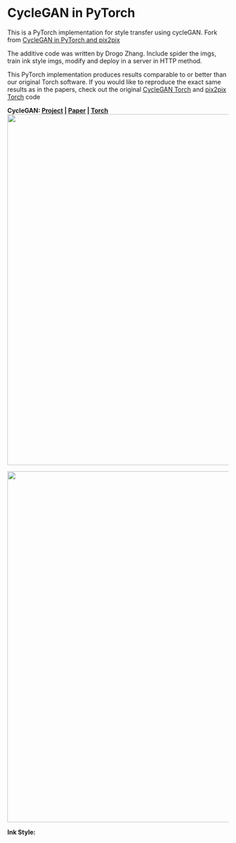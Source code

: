 # CycleGAN  in PyTorch 
This is a PyTorch implementation for style transfer using cycleGAN.
Fork from [CycleGAN in PyTorch and pix2pix](https://github.com/junyanz/pytorch-CycleGAN-and-pix2pix)

The additive code was written by Drogo Zhang.
Include spider the imgs, train ink style imgs, modify and deploy in a server in HTTP method.

This PyTorch implementation produces results comparable to or better than our original Torch software. If you would like to reproduce the exact same results as in the papers, check out the original [CycleGAN Torch](https://github.com/junyanz/CycleGAN) and [pix2pix Torch](https://github.com/phillipi/pix2pix) code

**CycleGAN: [Project](https://junyanz.github.io/CycleGAN/) |  [Paper](https://arxiv.org/pdf/1703.10593.pdf) |  [Torch](https://github.com/junyanz/CycleGAN)**
<img src="https://junyanz.github.io/CycleGAN/images/teaser_high_res.jpg" width="800"/>


<img src="https://phillipi.github.io/pix2pix/images/teaser_v3.png" width="800px"/>

**Ink Style:**
<!-- ![Alt text](https://github.com/zk31601102/Criminal-Intelligence-QA-System/raw/master/imgs/Model%20Training.jpg)
 -->